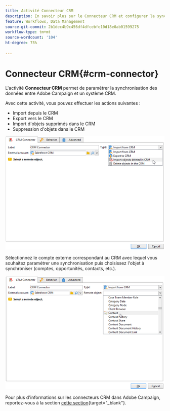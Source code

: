 ```yaml
---
title: Activité Connecteur CRM
description: En savoir plus sur le Connecteur CRM et configurer la synchronisation des données
feature: Workflows, Data Management
source-git-commit: 2b1dec4b9c456df4dfcebfe10d18e0ab01599275
workflow-type: tm+mt
source-wordcount: '104'
ht-degree: 75%

---
```


# Connecteur CRM{#crm-connector}

L&#39;activité **Connecteur CRM** permet de paramétrer la synchronisation des données entre Adobe Campaign et un système CRM.

Avec cette activité, vous pouvez effectuer les actions suivantes :

* Import depuis le CRM
* Export vers le CRM
* Import d&#39;objets supprimés dans le CRM
* Suppression d&#39;objets dans le CRM

![](assets/crm_task_select_op.png)

Sélectionnez le compte externe correspondant au CRM avec lequel vous souhaitez paramétrer une synchronisation puis choisissez l&#39;objet à synchroniser (comptes, opportunités, contacts, etc.).

![](assets/crm_task_select_obj.png)

Pour plus d&#39;informations sur les connecteurs CRM dans Adobe Campaign, reportez-vous à la section [cette section](https://experienceleague.adobe.com/docs/campaign/campaign-v8/connect/ac-crm/crm.html){target=&quot;_blank&quot;}.
